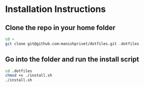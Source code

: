 # Installation Instructions

## Clone the repo in your home folder

```bash
cd ~
git clone git@github.com:manishprivet/dotfiles.git .dotfiles
```

## Go into the folder and run the install script

```bash
cd .dotfiles
chmod +x ./install.sh
./install.sh
```
